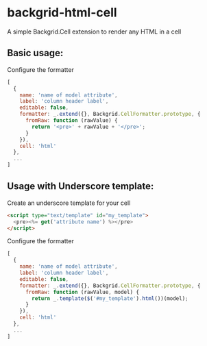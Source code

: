# backgrid-html-cell
A simple Backgrid.Cell extension to render any HTML in a cell

## Basic usage:

Configure the formatter

```javascript
[
  {
    name: 'name of model attribute',
    label: 'column header label',
    editable: false,
    formatter: _.extend({}, Backgrid.CellFormatter.prototype, {
      fromRaw: function (rawValue) {
        return '<pre>' + rawValue + '</pre>';
      }
    }),
    cell: 'html'
  },
  ...
]
```

## Usage with Underscore template:

Create an underscore template for your cell

```html
<script type="text/template" id="my_template">
  <pre><%= get('attribute name') %></pre>
</script>

```

Configure the formatter

```javascript
[
  {
    name: 'name of model attribute',
    label: 'column header label',
    editable: false,
    formatter: _.extend({}, Backgrid.CellFormatter.prototype, {
      fromRaw: function (rawValue, model) {
        return _.template($('#my_template').html())(model);
      }
    }),
    cell: 'html'
  },
  ...
]
```
